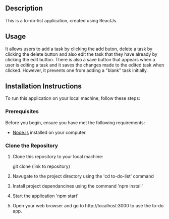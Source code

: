 ## Description

This is a to-do-list application, created using ReactJs. 

## Usage
It allows users to add a task by clicking the add buton, delete a task by clicking the delete button and also edit the task that they have already  by clicking the edit button. There is also a save button  that appears when a user is editing a task and it saves the changes made to the edited task when clicked. However, it prevents one from adding a "blank" task initially.

## Installation Instructions

To run this application on your local machine, follow these steps:

### Prerequisites

Before you begin, ensure you have met the following requirements:

- [Node.js](https://nodejs.org/) installed on your computer.

### Clone the Repository

1. Clone this repository to your local machine:

   git clone (link to repository)

2. Navugate to the project directory using the 'cd to-do-list' command

3. Install project dependancines using the command 'npm install'

4. Start the application
'npm start'

5. Open your web browser and go to http://localhost:3000 to use the to-do app.